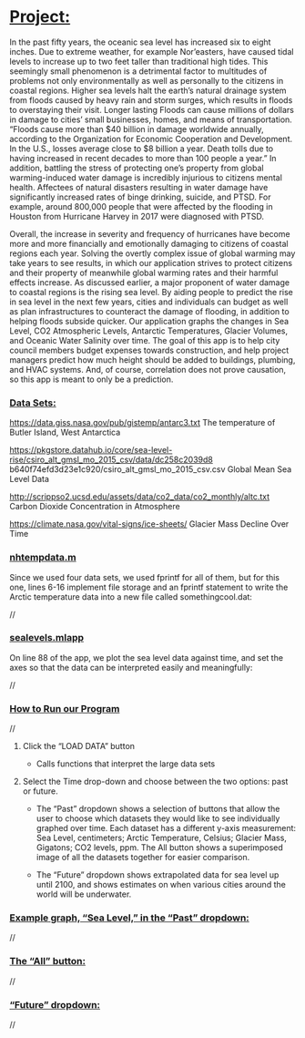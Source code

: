# <ins>Project:</ins>
In the past fifty years, the oceanic sea level has increased six to eight inches. Due to extreme weather, for example Nor’easters, have caused tidal levels to increase up to two feet taller than traditional high tides. This seemingly small phenomenon is a detrimental factor to multitudes of problems not only environmentally as well as personally to the citizens in coastal regions. Higher sea levels halt the earth’s natural drainage system from floods caused by heavy rain and storm surges, which results in floods to overstaying their visit. Longer lasting Floods can cause millions of dollars in damage to cities’ small businesses, homes, and means of transportation. “Floods cause more than $40 billion in damage worldwide annually, according to the Organization for Economic Cooperation and Development. In the U.S., losses average close to $8 billion a year. Death tolls due to having increased in recent decades to more than 100 people a year.”
In addition, battling the stress of protecting one’s property from global warming-induced water damage is incredibly injurious to citizens mental health. Affectees of natural disasters resulting in water damage have significantly increased rates of binge drinking, suicide, and PTSD. For example, around 800,000 people that were affected by the flooding in Houston from Hurricane Harvey in 2017 were diagnosed with PTSD.

Overall, the increase in severity and frequency of hurricanes have become more and more financially and emotionally damaging to citizens of coastal regions each year. Solving the overtly complex issue of global warming may take years to see results, in which our application strives to protect citizens and their property of meanwhile global warming rates and their harmful effects increase. As discussed earlier, a major proponent of water damage to coastal regions is the rising sea level. By aiding people to predict the rise in sea level in the next few years, cities and individuals can budget as well as plan infrastructures to counteract the damage of flooding, in addition to helping floods subside quicker. Our application graphs the changes in Sea Level, CO2 Atmospheric Levels, Antarctic Temperatures, Glacier Volumes, and Oceanic Water Salinity over time. The goal of this app is to help city council members budget expenses towards construction, and help project managers predict how much height should be added to buildings, plumbing, and HVAC systems. And, of course, correlation does not prove causation, so this app is meant to only be a prediction.

### <ins>Data Sets:</ins>
https://data.giss.nasa.gov/pub/gistemp/antarc3.txt
The temperature of Butler Island, West Antarctica

https://pkgstore.datahub.io/core/sea-level-rise/csiro_alt_gmsl_mo_2015_csv/data/dc258c2039d8 b640f74efd3d23e1c920/csiro_alt_gmsl_mo_2015_csv.csv
Global Mean Sea Level Data 

http://scrippso2.ucsd.edu/assets/data/co2_data/co2_monthly/altc.txt
Carbon Dioxide Concentration in Atmosphere

https://climate.nasa.gov/vital-signs/ice-sheets/
Glacier Mass Decline Over Time

### <ins>nhtempdata.m</ins>
Since we used four data sets, we used fprintf for all of them, but for this one, lines 6-16 implement file storage and an fprintf statement to write the Arctic temperature data into a new file called somethingcool.dat:

//


### <ins>sealevels.mlapp</ins>
On line 88 of the app, we plot the sea level data against time, and set the axes so that the data can be interpreted easily and meaningfully:

//


### <ins>How to Run our Program</ins>

//

1. Click the “LOAD DATA” button
    * Calls functions that interpret the large data sets

2. Select the Time drop-down and choose between the two options: past or future.
    * The “Past” dropdown shows a selection of buttons that allow the user to choose
    which datasets they would like to see individually graphed over time. Each dataset has a different y-axis measurement: Sea Level, centimeters; Arctic Temperature, Celsius; Glacier Mass, Gigatons; CO2 levels, ppm. The All button shows a superimposed image of all the datasets together for easier comparison.
    
    * The “Future” dropdown shows extrapolated data for sea level up until 2100, and shows estimates on when various cities around the world will be underwater.

### <ins>Example graph, “Sea Level,” in the “Past” dropdown:</ins>

//


### <ins>The “All” button:</ins>

//


### <ins>“Future” dropdown:</ins>

//

